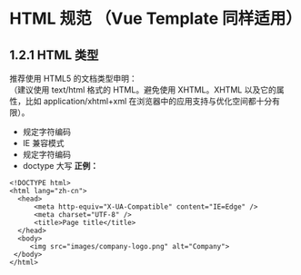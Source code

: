 # HTML 规范 （Vue Template 同样适用）
## 1.2.1 HTML 类型
推荐使用 HTML5 的文档类型申明：  
（建议使用 text/html 格式的 HTML。避免使用 XHTML。XHTML 以及它的属性，比如 application/xhtml+xml 在浏览器中的应用支持与优化空间都十分有限）。
- 规定字符编码 
- IE 兼容模式
- 规定字符编码 
- doctype 大写
**正例：**
```
<!DOCTYPE html>
<html lang="zh-cn">
  <head> 
      <meta http-equiv="X-UA-Compatible" content="IE=Edge" /> 
	  <meta charset="UTF-8" /> 
	  <title>Page title</title> 
  </head>
  <body> 
	 <img src="images/company-logo.png" alt="Company">
 </body> 
</html>
```